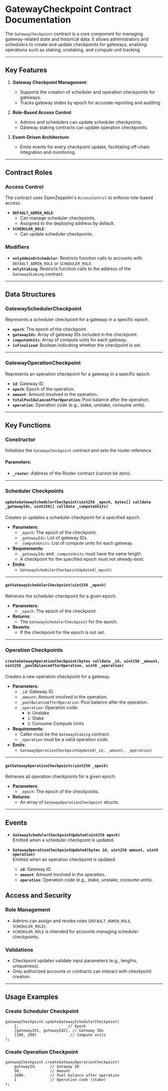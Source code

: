 # GatewayCheckpoint Contract Documentation

The `GatewayCheckpoint` contract is a core component for managing gateway-related state and historical data. It allows administrators and schedulers to create and update checkpoints for gateways, enabling operations such as staking, unstaking, and compute unit tracking.

---

## Key Features

1. **Gateway Checkpoint Management**:

    - Supports the creation of scheduler and operation checkpoints for gateways.
    - Tracks gateway states by epoch for accurate reporting and auditing.

2. **Role-Based Access Control**:

    - Admins and schedulers can update scheduler checkpoints.
    - Gateway staking contracts can update operation checkpoints.

3. **Event-Driven Architecture**:
    - Emits events for every checkpoint update, facilitating off-chain integration and monitoring.

---

## Contract Roles

### Access Control

The contract uses OpenZeppelin's `AccessControl` to enforce role-based access.

-   **`DEFAULT_ADMIN_ROLE`**:
    -   Can manage scheduler checkpoints.
    -   Assigned to the deploying address by default.
-   **`SCHEDULER_ROLE`**:
    -   Can update scheduler checkpoints.

### Modifiers

-   **`onlyAdminOrScheduler`**: Restricts function calls to accounts with `DEFAULT_ADMIN_ROLE` or `SCHEDULER_ROLE`.
-   **`onlyStaking`**: Restricts function calls to the address of the `GatewayStaking` contract.

---

## Data Structures

### GatewaySchedulerCheckpoint

Represents a scheduler checkpoint for a gateway in a specific epoch.

-   **`epoch`**: The epoch of the checkpoint.
-   **`gatewayIds`**: Array of gateway IDs included in the checkpoint.
-   **`computeUnits`**: Array of compute units for each gateway.
-   **`isFinalized`**: Boolean indicating whether the checkpoint is set.

---

### GatewayOperationCheckpoint

Represents an operation checkpoint for a gateway in a specific epoch.

-   **`id`**: Gateway ID.
-   **`epoch`**: Epoch of the operation.
-   **`amount`**: Amount involved in the operation.
-   **`totalPoolBalanceAfterOperation`**: Pool balance after the operation.
-   **`operation`**: Operation code (e.g., stake, unstake, consume units).

---

## Key Functions

### Constructor

Initializes the `GatewayCheckpoint` contract and sets the router reference.

#### Parameters:

-   **`_router`**: Address of the Router contract (cannot be zero).

---

### Scheduler Checkpoints

#### `updateGatewaySchedulerCheckpoint(uint256 _epoch, bytes[] calldata _gatewayIds, uint256[] calldata _computeUnits)`

Creates or updates a scheduler checkpoint for a specified epoch.

-   **Parameters**:
    -   `_epoch`: The epoch of the checkpoint.
    -   `_gatewayIds`: List of gateway IDs.
    -   `_computeUnits`: List of compute units for each gateway.
-   **Requirements**:
    -   `_gatewayIds` and `_computeUnits` must have the same length.
    -   A checkpoint for the specified epoch must not already exist.
-   **Emits**:
    -   `GatewaySchedulerCheckpointUpdated(_epoch)`

---

#### `getGatewaySchedulerCheckpoint(uint256 _epoch)`

Retrieves the scheduler checkpoint for a given epoch.

-   **Parameters**:
    -   `_epoch`: The epoch of the checkpoint.
-   **Returns**:
    -   The `GatewaySchedulerCheckpoint` for the epoch.
-   **Reverts**:
    -   If the checkpoint for the epoch is not set.

---

### Operation Checkpoints

#### `createGatewayOperationCheckpoint(bytes calldata _id, uint256 _amount, uint256 _poolBalanceAfterOperation, uint8 _operation)`

Creates a new operation checkpoint for a gateway.

-   **Parameters**:
    -   `_id`: Gateway ID.
    -   `_amount`: Amount involved in the operation.
    -   `_poolBalanceAfterOperation`: Pool balance after the operation.
    -   `_operation`: Operation code:
        -   `0`: Unstake
        -   `1`: Stake
        -   `2`: Consume Compute Units
-   **Requirements**:
    -   Caller must be the `GatewayStaking` contract.
    -   `_operation` must be a valid operation code.
-   **Emits**:
    -   `GatewayOperationCheckpointUpdated(_id, _amount, _operation)`

---

#### `getGatewayOperationCheckpoints(uint256 _epoch)`

Retrieves all operation checkpoints for a given epoch.

-   **Parameters**:
    -   `_epoch`: The epoch of the checkpoints.
-   **Returns**:
    -   An array of `GatewayOperationCheckpoint` structs.

---

## Events

-   **`GatewaySchedulerCheckpointUpdated(uint256 epoch)`**  
    Emitted when a scheduler checkpoint is updated.

-   **`GatewayOperationCheckpointUpdated(bytes id, uint256 amount, uint8 operation)`**  
    Emitted when an operation checkpoint is updated.
    -   **`id`**: Gateway ID.
    -   **`amount`**: Amount involved in the operation.
    -   **`operation`**: Operation code (e.g., stake, unstake, consume units).

## Access and Security

### Role Management

-   Admins can assign and revoke roles (`DEFAULT_ADMIN_ROLE`, `SCHEDULER_ROLE`).
-   `SCHEDULER_ROLE` is intended for accounts managing scheduler checkpoints.

### Validations

-   Checkpoint updates validate input parameters (e.g., lengths, uniqueness).
-   Only authorized accounts or contracts can interact with checkpoint creation.

---

## Usage Examples

### Create Scheduler Checkpoint

```solidity
gatewayCheckpoint.updateGatewaySchedulerCheckpoint(
    1,                      // Epoch
    [gatewayId1, gatewayId2], // Gateway IDs
    [100, 200]               // Compute units
);
```

### Create Operation Checkpoint

```solidity
gatewayCheckpoint.createGatewayOperationCheckpoint(
    gatewayId,      // Gateway ID
    50,             // Amount
    1000,           // Pool balance after operation
    1               // Operation code (stake)
);
```
